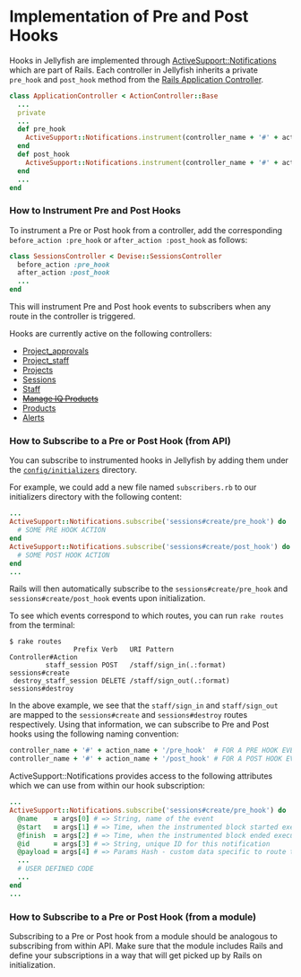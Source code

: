 Implementation of Pre and Post Hooks
============

Hooks in Jellyfish are implemented through <a href="http://api.rubyonrails.org/classes/ActiveSupport/Notifications.html" target="_blank">ActiveSupport::Notifications</a> which are part of Rails. Each controller in Jellyfish inherits a private `pre_hook` and `post_hook` method from the <a href="https://github.com/projectjellyfish/api/blob/master/app/controllers/application_controller.rb" target="_blank">Rails Application Controller</a>.

```ruby
class ApplicationController < ActionController::Base
  ...
  private
  ...
  def pre_hook
    ActiveSupport::Notifications.instrument(controller_name + '#' + action_name + '/pre_hook', params)
  end
  def post_hook
    ActiveSupport::Notifications.instrument(controller_name + '#' + action_name + '/post_hook', params)
  end
  ...
end
```

### How to Instrument Pre and Post Hooks

To instrument a Pre or Post hook from a controller, add the corresponding `before_action :pre_hook` or `after_action :post_hook` as follows:

```ruby
class SessionsController < Devise::SessionsController
  before_action :pre_hook
  after_action :post_hook
  ...
end
```

This will instrument Pre and Post hook events to subscribers when any route in the controller is triggered.

Hooks are currently active on the following controllers:
- [Project_approvals](https://github.com/projectjellyfish/api/blob/master/app/controllers/project_approvals_controller.rb#L2-L3)
- [Project_staff](https://github.com/projectjellyfish/api/blob/master/app/controllers/project_staff_controller.rb#L2-L3)
- [Projects](https://github.com/projectjellyfish/api/blob/master/app/controllers/projects_controller.rb#L4-L6)
- [Sessions](https://github.com/projectjellyfish/api/blob/master/app/controllers/sessions_controller.rb#L5-L6)
- [Staff](https://github.com/projectjellyfish/api/blob/master/app/controllers/staff_controller.rb#L2-L3)
- ~~[Manage IQ Products](https://github.com/projectjellyfish/api/blob/master/app/controllers/manage_iq_products_controller.rb#L3-L5)~~
- [Products](https://github.com/projectjellyfish/api/blob/master/app/controllers/products_controller.rb#L3-L5)
- [Alerts](https://github.com/projectjellyfish/api/blob/master/app/controllers/alerts_controller.rb#L3-L5)

### How to Subscribe to a Pre or Post Hook (from API)

You can subscribe to instrumented hooks in Jellyfish by adding them under the <a href="https://github.com/projectjellyfish/api/tree/master/config/initializers" target="_blank">`config/initializers`</a> directory.

For example, we could add a new file named `subscribers.rb` to our initializers directory with the following content:

```ruby
...
ActiveSupport::Notifications.subscribe('sessions#create/pre_hook') do |*args|
  # SOME PRE HOOK ACTION
end
ActiveSupport::Notifications.subscribe('sessions#create/post_hook') do |*args|
  # SOME POST HOOK ACTION
end
...
```

Rails will then automatically subscribe to the `sessions#create/pre_hook` and `sessions#create/post_hook` events upon 
initialization.

To see which events correspond to which routes, you can run `rake routes` from the terminal:

```shell
$ rake routes
				Prefix Verb   URI Pattern                   Controller#Action
		 staff_session POST   /staff/sign_in(.:format)      sessions#create
 destroy_staff_session DELETE /staff/sign_out(.:format)		sessions#destroy
 ```

In the above example, we see that the `staff/sign_in` and `staff/sign_out` are mapped to the `sessions#create` 
and `sessions#destroy` routes respectively. Using that information, we can subscribe to Pre and Post hooks using the 
following naming convention:

```ruby
controller_name + '#' + action_name + '/pre_hook'  # FOR A PRE HOOK EVENT
controller_name + '#' + action_name + '/post_hook' # FOR A POST HOOK EVENT
```

ActiveSupport::Notifications provides access to the following attributes which we can use from within our hook 
subscription:

```ruby
...
ActiveSupport::Notifications.subscribe('sessions#create/pre_hook') do |*args|
  @name    = args[0] # => String, name of the event
  @start   = args[1] # => Time, when the instrumented block started execution
  @finish  = args[2] # => Time, when the instrumented block ended execution
  @id      = args[3] # => String, unique ID for this notification
  @payload = args[4] # => Params Hash - custom data specific to route that triggered event
  ...
  # USER DEFINED CODE
  ...
end
...
```

### How to Subscribe to a Pre or Post Hook (from a module)

Subscribing to a Pre or Post hook from a module should be analogous to subscribing from within API. Make sure that the 
module includes Rails and define your subscriptions in a way that will get picked up by Rails on initialization.

